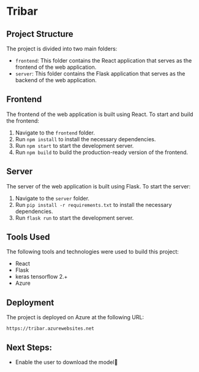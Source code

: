 # Tribar


## Project Structure

The project is divided into two main folders:

* `frontend`: This folder contains the React application that serves as the frontend of the web application.
* `server`: This folder contains the Flask application that serves as the backend of the web application.

## Frontend

The frontend of the web application is built using React. To start and build the frontend:

1. Navigate to the `frontend` folder.
2. Run `npm install` to install the necessary dependencies.
3. Run `npm start` to start the development server.
4. Run `npm build` to build the production-ready version of the frontend.

## Server

The server of the web application is built using Flask. To start the server:

1. Navigate to the `server` folder.
2. Run `pip install -r requirements.txt` to install the necessary dependencies.
3. Run `flask run` to start the development server.

## Tools Used

The following tools and technologies were used to build this project:

* React
* Flask
* keras tensorflow 2.+
* Azure

## Deployment

The project is deployed on Azure at the following URL:

`https://tribar.azurewebsites.net`

## Next Steps:
* Enable the user to download the model🤔
